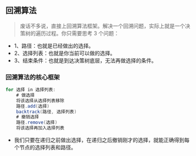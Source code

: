 ## 回溯算法
> 废话不多说，直接上回溯算法框架。解决一个回溯问题，实际上就是一个决策树的遍历过程。你只需要思考 3 个问题：
* 1、路径：也就是已经做出的选择。
* 2、选择列表：也就是你当前可以做的选择。
* 3、结束条件：也就是到达决策树底层，无法再做选择的条件。

### 回溯算法的核心框架
```java
for 选择 in 选择列表:
    # 做选择
    将该选择从选择列表移除
    路径.add(选择)
    backtrack(路径, 选择列表)
    # 撤销选择
    路径.remove(选择)
    将该选择再加入选择列表
```
* 我们只要在递归之前做出选择，在递归之后撤销刚才的选择，就能正确得到每个节点的选择列表和路径。

